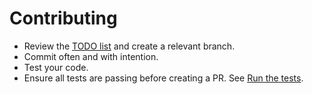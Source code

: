 # Contributing

* Review the [TODO list](https://github.com/sheamunion/braintree_refunder/blob/master/TODO.md) and create a relevant branch.
* Commit often and with intention.
* Test your code.
* Ensure all tests are passing before creating a PR. See [Run the tests](https://github.com/sheamunion/braintree_refunder#run-the-tests).
